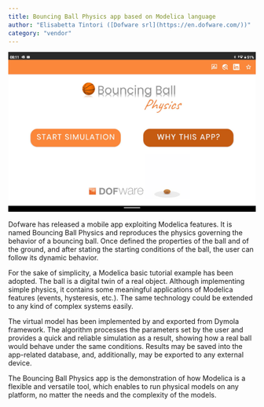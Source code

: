 ```yaml
---
title: Bouncing Ball Physics app based on Modelica language
author: "Elisabetta Tintori ([Dofware srl](https://en.dofware.com/))"
category: "vendor"
---
```


![App Home](MobileApp-logo.png "AppEntryPage")

Dofware has released a mobile app exploiting Modelica features. It is named Bouncing Ball Physics and reproduces the physics governing the behavior of a bouncing ball. Once defined the properties of the ball and of the ground, and after stating the starting conditions of the ball, the user can follow its dynamic behavior.

For the sake of simplicity, a Modelica basic tutorial example has been adopted. The ball is a digital twin of a real object. Although implementing simple physics, it contains some meaningful applications of Modelica features (events, hysteresis, etc.). The same technology could be extended to any kind of complex systems easily.

The virtual model has been implemented by and exported from Dymola framework. The algorithm processes the parameters set by the user and provides a quick and reliable simulation as a result, showing how a real ball would behave under the same conditions. Results may be saved into the app-related database, and, additionally, may be exported to any external device.

The Bouncing Ball Physics app is the demonstration of how Modelica is a flexible and versatile tool, which enables to run physical models on any platform, no matter the needs and the complexity of the models.
